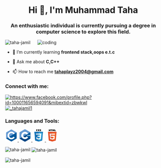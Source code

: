 <h1 align="center">Hi 👋, I'm Muhammad Taha</h1>
<h3 align="center">An enthusiastic individual is currently pursuing a degree in computer science to explore this field.</h3>
<img align="right" alt="coding" width="400" src="https://encrypted-tbn0.gstatic.com/images?q=tbn:ANd9GcQMw8u9XAejBmmCbaNBvfxpgOB4-0I44HhmdA&usqp=CAU">
<p align="left"> <img src="https://komarev.com/ghpvc/?username=taha-jamil&label=Profile%20views&color=0e75b6&style=flat" alt="taha-jamil" /> </p>

- 🌱 I’m currently learning **frontend stack,oops e.t.c**

- 💬 Ask me about **C,C++**

- 📫 How to reach me **tahaplayz2004@gmail.com**

<h3 align="left">Connect with me:</h3>
<p align="left">
<a href="https://fb.com/https://www.facebook.com/profile.php?id=100011656594091&mibextid=zbwkwl" target="blank"><img align="center" src="https://raw.githubusercontent.com/rahuldkjain/github-profile-readme-generator/master/src/images/icons/Social/facebook.svg" alt="https://www.facebook.com/profile.php?id=100011656594091&mibextid=zbwkwl" height="30" width="40" /></a>
<a href="https://instagram.com/_tahajamil1" target="blank"><img align="center" src="https://raw.githubusercontent.com/rahuldkjain/github-profile-readme-generator/master/src/images/icons/Social/instagram.svg" alt="_tahajamil1" height="30" width="40" /></a>
</p>

<h3 align="left">Languages and Tools:</h3>
<p align="left"> <a href="https://www.cprogramming.com/" target="_blank" rel="noreferrer"> <img src="https://raw.githubusercontent.com/devicons/devicon/master/icons/c/c-original.svg" alt="c" width="40" height="40"/> </a> <a href="https://www.w3schools.com/cpp/" target="_blank" rel="noreferrer"> <img src="https://raw.githubusercontent.com/devicons/devicon/master/icons/cplusplus/cplusplus-original.svg" alt="cplusplus" width="40" height="40"/> </a> <a href="https://www.w3schools.com/css/" target="_blank" rel="noreferrer"> <img src="https://raw.githubusercontent.com/devicons/devicon/master/icons/css3/css3-original-wordmark.svg" alt="css3" width="40" height="40"/> </a> <a href="https://www.w3.org/html/" target="_blank" rel="noreferrer"> <img src="https://raw.githubusercontent.com/devicons/devicon/master/icons/html5/html5-original-wordmark.svg" alt="html5" width="40" height="40"/> </a> </p>

<p><img align="left" src="https://github-readme-stats.vercel.app/api/top-langs?username=taha-jamil&show_icons=true&locale=en&layout=compact" alt="taha-jamil" /></p>

<p>&nbsp;<img align="center" src="https://github-readme-stats.vercel.app/api?username=taha-jamil&show_icons=true&locale=en" alt="taha-jamil" /></p>

<p><img align="center" src="https://github-readme-streak-stats.herokuapp.com/?user=taha-jamil&" alt="taha-jamil" /></p>

